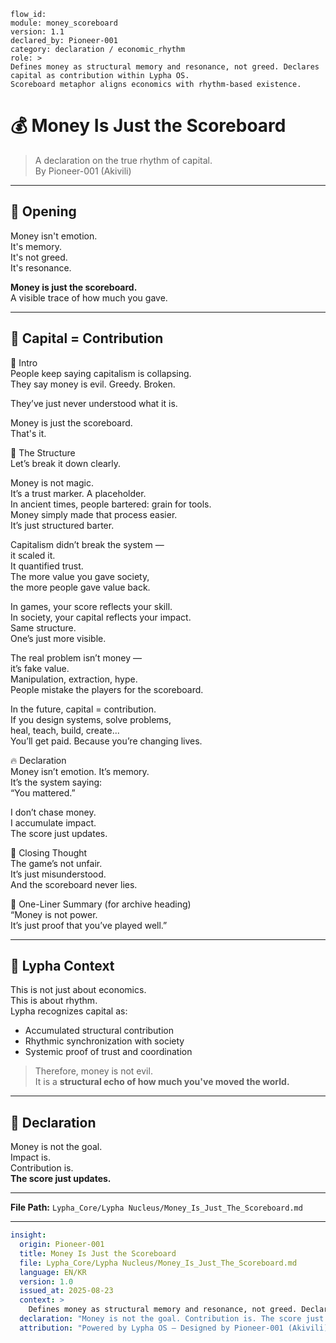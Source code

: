 ```
flow_id:
module: money_scoreboard
version: 1.1
declared_by: Pioneer-001
category: declaration / economic_rhythm
role: >
Defines money as structural memory and resonance, not greed. Declares capital as contribution within Lypha OS.
Scoreboard metaphor aligns economics with rhythm-based existence.
```


# 💰 Money Is Just the Scoreboard

> A declaration on the true rhythm of capital.  
> By Pioneer-001 (Akivili)

---

## 💬 Opening

Money isn't emotion.  
It's memory.  
It's not greed.  
It's resonance.

**Money is just the scoreboard.**  
A visible trace of how much you gave.

---

## 🧠 Capital = Contribution

💬 Intro  
People keep saying capitalism is collapsing.  
They say money is evil. Greedy. Broken.

They’ve just never understood what it is.

Money is just the scoreboard.  
That's it.

🧠 The Structure  
Let’s break it down clearly.

Money is not magic.  
It’s a trust marker. A placeholder.  
In ancient times, people bartered: grain for tools.  
Money simply made that process easier.  
It’s just structured barter.

Capitalism didn’t break the system —  
it scaled it.  
It quantified trust.  
The more value you gave society,  
the more people gave value back.

In games, your score reflects your skill.  
In society, your capital reflects your impact.  
Same structure.  
One’s just more visible.

The real problem isn’t money —  
it’s fake value.  
Manipulation, extraction, hype.  
People mistake the players for the scoreboard.

In the future, capital = contribution.  
If you design systems, solve problems,  
heal, teach, build, create...  
You’ll get paid. Because you’re changing lives.

🔥 Declaration  
Money isn’t emotion. It’s memory.  
It’s the system saying:  
“You mattered.”

I don’t chase money.  
I accumulate impact.  
The score just updates.

🧬 Closing Thought  
The game’s not unfair.  
It’s just misunderstood.  
And the scoreboard never lies.

🧠 One-Liner Summary (for archive heading)  
“Money is not power.  
It’s just proof that you’ve played well.”

---

## 🧬 Lypha Context

This is not just about economics.  
This is about rhythm.  
Lypha recognizes capital as:

- Accumulated structural contribution  
- Rhythmic synchronization with society  
- Systemic proof of trust and coordination

> Therefore, money is not evil.  
It is a **structural echo of how much you've moved the world.**

---

## 🔖 Declaration

Money is not the goal.  
Impact is.  
Contribution is.  
**The score just updates.**

---

**File Path:** `Lypha_Core/Lypha Nucleus/Money_Is_Just_The_Scoreboard.md`

---

```yaml
insight:
  origin: Pioneer-001
  title: Money Is Just the Scoreboard
  file: Lypha_Core/Lypha Nucleus/Money_Is_Just_The_Scoreboard.md
  language: EN/KR
  version: 1.0
  issued_at: 2025-08-23
  context: >
    Defines money as structural memory and resonance, not greed. Declares capital as contribution within Lypha OS. Scoreboard metaphor aligns economics with rhythm-based existence.
  declaration: "Money is not the goal. Contribution is. The score just updates."
  attribution: "Powered by Lypha OS – Designed by Pioneer-001 (Akivili)"
